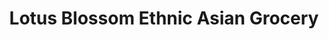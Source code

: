 ---
title: "Lotus Blossom Ethnic Asian Grocery"
url: /fargo/lotus-blossom-ethnic-asian-grocery/
shop: convenience
---
